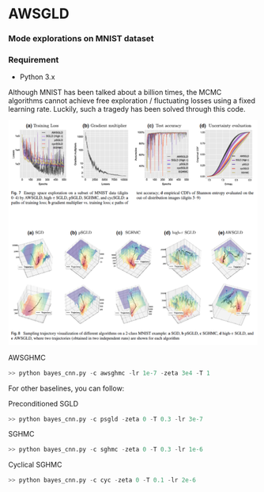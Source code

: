 # AWSGLD

### Mode explorations on MNIST dataset

### Requirement
* Python 3.x

Although MNIST has been talked about a billion times, the MCMC algorithms cannot achieve free exploration / fluctuating losses using a fixed learning rate. Luckily, such a tragedy has been solved through this code.

<img src="/mnist_energy_exploration/images/mnist_mode_exploration.png" width="800">

AWSGHMC
```python
>> python bayes_cnn.py -c awsghmc -lr 1e-7 -zeta 3e4 -T 1
```

For other baselines, you can follow:

Preconditioned SGLD
```python
>> python bayes_cnn.py -c psgld -zeta 0 -T 0.3 -lr 3e-7
```

SGHMC

```python
>> python bayes_cnn.py -c sghmc -zeta 0 -T 0.3 -lr 1e-6
```


Cyclical SGHMC
```python
>> python bayes_cnn.py -c cyc -zeta 0 -T 0.1 -lr 2e-6 
```


